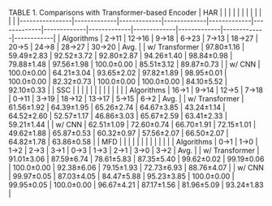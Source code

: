 TABLE 1. Comparisons with Transformer-based Encoder
| HAR            |             |             |             |             |             |             |             |             |             |             |            |
|----------------|-------------|-------------|-------------|-------------|-------------|-------------|-------------|-------------|-------------|-------------|------------|
| Algorithms     | 2→11        | 12→16       | 9→18        | 6→23        | 7→13        | 18→27       | 20→5        | 24→8        | 28→27       | 30→20       | Avg.       |
| w/ Transformer | 97.80±1.16  | 59.49±2.83  | 92.52±3.72  | 92.80±2.87  | 94.26±1.40  | 98.84±0.98  | 79.88±1.48  | 97.56±1.98  | 100.0±0.00  | 85.51±3.12  | 89.87±0.73 |
| w/ CNN         | 100.0±0.00  | 64.21±3.04  | 93.65±2.02  | 97.82±1.89  | 98.95±0.01  | 100.0±0.00  | 82.32±0.73  | 100.0±0.00  | 100.0±0.00  | 84.10±5.52  | 92.10±0.33 |
| SSC            |             |             |             |             |             |             |             |             |             |             |            |
| Algorithms     | 16→1        | 9→14        | 12→5        | 7→18        | 0→11        | 3→19        | 18→12       | 13→17       | 5→15        | 6→2         | Avg.       |
| w/ Transformer | 61.56±1.92  | 64.39±1.95  | 65.26±2.74  | 64.67±3.85  | 43.24±1.14  | 64.52±2.60  | 52.57±1.17  | 46.86±3.03  | 65.67±2.59  | 63.41±2.33  | 59.21±1.44 |
| w/ CNN         | 62.51±1.09  | 72.60±0.74  | 66.70±1.91  | 72.15±1.01  | 49.62±1.88  | 65.87±0.53  | 60.32±0.97  | 57.56±2.07  | 66.50±2.07  | 64.82±1.78  | 63.86±0.58 |
| MFD            |             |             |             |             |             |             |             |             |             |             |            |
| Algorithms     | 0→1         | 1→0         | 1→2         | 2→3         | 3→1         | 0→3         | 1→3         | 2→1         | 3→0         | 3→2         | Avg.       |
| w/ Transformer | 91.01±3.06  | 87.59±6.74  | 78.61±5.83  | 87.35±5.40  | 99.62±0.02  | 99.19±0.06  | 100.0±0.00  | 92.38±6.06  | 79.15±1.93  | 72.73±6.93  | 88.76±4.07 |
| w/ CNN         | 99.97±0.05  | 87.03±4.05  | 84.47±5.88  | 95.23±3.85  | 100.0±0.00  | 99.95±0.05  | 100.0±0.00  | 96.67±4.21  | 87.17±1.56  | 81.96±5.09  | 93.24±1.83 |

